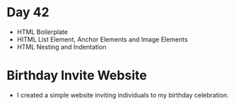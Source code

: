 # Day 42

- HTML Boilerplate
- HITML List Element, Anchor Elements and Image Elements
- HTML Nesting and Indentation

# Birthday Invite Website

- I created a simple website inviting individuals to my birthday celebration.